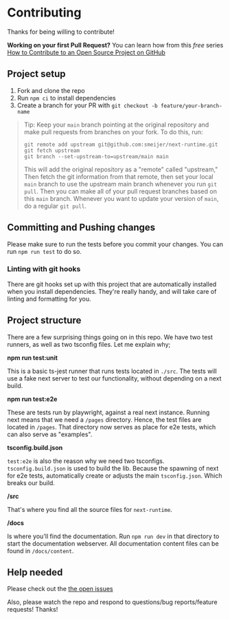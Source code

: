 # Contributing

Thanks for being willing to contribute!

**Working on your first Pull Request?** You can learn how from this _free_
series [How to Contribute to an Open Source Project on GitHub][egghead]

## Project setup

1.  Fork and clone the repo
2.  Run `npm ci` to install dependencies
3.  Create a branch for your PR with `git checkout -b feature/your-branch-name`

> Tip: Keep your `main` branch pointing at the original repository and make
> pull requests from branches on your fork. To do this, run:
>
> ```
> git remote add upstream git@github.com:smeijer/next-runtime.git
> git fetch upstream
> git branch --set-upstream-to=upstream/main main
> ```
>
> This will add the original repository as a "remote" called "upstream," Then
> fetch the git information from that remote, then set your local `main`
> branch to use the upstream main branch whenever you run `git pull`. Then you
> can make all of your pull request branches based on this `main` branch.
> Whenever you want to update your version of `main`, do a regular `git pull`.

## Committing and Pushing changes

Please make sure to run the tests before you commit your changes. You can run
`npm run test` to do so.

### Linting with git hooks

There are git hooks set up with this project that are automatically installed
when you install dependencies. They're really handy, and will take care of linting
and formatting for you.

## Project structure

There are a few surprising things going on in this repo. We have two test runners, as well as two tsconfig files. Let me explain why;

**npm run test:unit**

This is a basic ts-jest runner that runs tests located in `./src`. The tests will use a fake next server to test our functionality, without depending on a next build.

**npm run test:e2e**

These are tests run by playwright, against a real next instance. Running next means that we need a `/pages` directory. Hence, the test files are located in `/pages`. That directory now serves as place for e2e tests, which can also serve as "examples".

**tsconfig.build.json**

`test:e2e` is also the reason why we need two tsconfigs. `tsconfig.build.json` is used to build the lib. Because the spawning of next for e2e tests, automatically create or adjusts the main `tsconfig.json`. Which breaks our build.

**/src**

That's where you find all the source files for `next-runtime`.

**/docs**

Is where you'll find the documentation. Run `npm run dev` in that directory to start the documentation webserver. All documentation content files can be found in `/docs/content`.

## Help needed

Please check out the [the open issues][issues]

Also, please watch the repo and respond to questions/bug reports/feature
requests! Thanks!

[egghead]: https://egghead.io/series/how-to-contribute-to-an-open-source-project-on-github
[issues]: https://github.com/smeijer/next-runtime/issues
